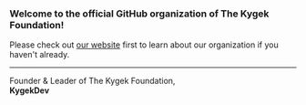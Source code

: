 ### Welcome to the official GitHub organization of The Kygek Foundation!

Please check out [our website](https://kygek.github.io) first to learn about our organization if you haven't already.

---

Founder & Leader of The Kygek Foundation,\
**KygekDev**
